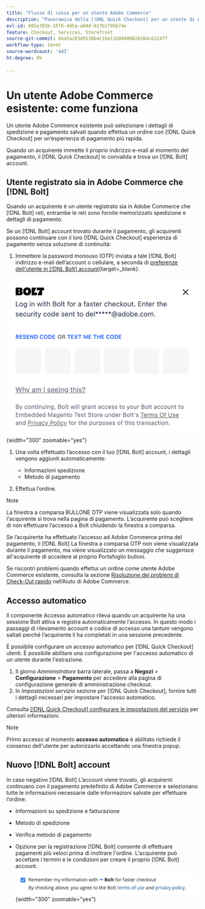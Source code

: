 ```yaml
---
title: "Flusso di cassa per un utente Adobe Commerce"
description: "Panoramica della [!DNL Quick Checkout] per un utente di Adobe Commerce."
exl-id: 085e393b-15f6-4d5a-a04d-927b1f95b74e
feature: Checkout, Services, Storefront
source-git-commit: 6ba5a283d9138b4c1be11b80486826304c63247f
workflow-type: tm+mt
source-wordcount: '443'
ht-degree: 0%

---
```


# Un utente Adobe Commerce esistente: come funziona

Un utente Adobe Commerce esistente può selezionare i dettagli di spedizione e pagamento salvati quando effettua un ordine con [!DNL Quick Checkout] per un’esperienza di pagamento più rapida.

Quando un acquirente immette il proprio indirizzo e-mail al momento del pagamento, il [!DNL Quick Checkout] lo convalida e trova un [!DNL Bolt] account.

## Utente registrato sia in Adobe Commerce che [!DNL Bolt]

Quando un acquirente è un utente registrato sia in Adobe Commerce che [!DNL Bolt] reti, entrambe le reti sono fornite memorizzato spedizione e dettagli di pagamento.

Se un [!DNL Bolt] account trovato durante il pagamento, gli acquirenti possono continuare con il loro [!DNL Quick Checkout] esperienza di pagamento senza soluzione di continuità:

1. Immettere la password monouso (OTP) inviata a tale [!DNL Bolt] indirizzo e-mail dell’account o cellulare, a seconda di [preferenze dell&#39;utente in [!DNL Bolt] account](https://help.bolt.com/shoppers/account/account-settings/#how-to-set-preferred-login-method){target=_blank}.

![Popup](assets/new-logo-otp-email.png){width="300" zoomable="yes"}

1. Una volta effettuato l’accesso con il tuo [!DNL Bolt] account, i dettagli vengono aggiunti automaticamente:

   - Informazioni spedizione
   - Metodo di pagamento

1. Effettua l’ordine.

>[!NOTE]
>
> La finestra a comparsa BULLONE OTP viene visualizzata solo quando l&#39;acquirente si trova nella pagina di pagamento. L’acquirente può scegliere di non effettuare l’accesso a Bolt chiudendo la finestra a comparsa.

Se l’acquirente ha effettuato l’accesso ad Adobe Commerce prima del pagamento, il [!DNL Bolt] La finestra a comparsa OTP non viene visualizzata durante il pagamento, ma viene visualizzato un messaggio che suggerisce all&#39;acquirente di accedere al proprio Portafoglio bulloni.

Se riscontri problemi quando effettui un ordine come utente Adobe Commerce esistente, consulta la sezione [Risoluzione dei problemi di Check-Out rapido](https://experienceleague.adobe.com/docs/commerce-knowledge-base/kb/troubleshooting/miscellaneous/quick-checkout-issues.html) nell’Aiuto di Adobe Commerce.

## Accesso automatico

Il componente Accesso automatico rileva quando un acquirente ha una sessione Bolt attiva e registra automaticamente l’accesso. In questo modo i passaggi di rilevamento account e codice di accesso una tantum vengono saltati perché l’acquirente li ha completati in una sessione precedente.

È possibile configurare un accesso automatico per [!DNL Quick Checkout] utenti. È possibile abilitare una configurazione per l&#39;accesso automatico di un utente durante l&#39;estrazione.

1. Il giorno _Amministratore_ barra laterale, passa a **Negozi** > **Configurazione** > **Pagamento** per accedere alla pagina di configurazione generale di amministrazione checkout.
1. In _Impostazioni servizio_ sezione per [!DNL Quick Checkout], fornire tutti i dettagli necessari per impostare l&#39;accesso automatico.

Consulta [[!DNL Quick Checkout] configurare le impostazioni del servizio](../quick-checkout/onboarding.md#configure-service-settings) per ulteriori informazioni.

>[!NOTE]
>
> Primo accesso al momento **accesso automatico** è abilitato richiede il consenso dell&#39;utente per autorizzarlo accettando una finestra popup.

## Nuovo [!DNL Bolt] account

In caso negativo [!DNL Bolt] L’account viene trovato, gli acquirenti continuano con il pagamento predefinito di Adobe Commerce e selezionano tutte le informazioni necessarie dalle informazioni salvate per effettuare l’ordine:

- Informazioni su spedizione e fatturazione
- Metodo di spedizione
- Verifica metodo di pagamento
- Opzione per la registrazione [!DNL Bolt] consente di effettuare pagamenti più veloci prima di inoltrare l&#39;ordine. L&#39;acquirente può accettare i termini e le condizioni per creare il proprio [!DNL Bolt] account.

  ![Ricorda [!DNL Bolt]](assets/checkbox-remember-bolt.png){width="300" zoomable="yes"}
